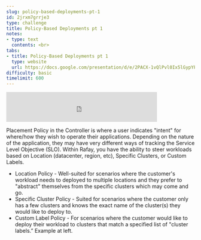 ```yaml
---
slug: policy-based-deployments-pt-1
id: 2jrxm7grrje3
type: challenge
title: Policy-Based Deployments pt 1
notes:
- type: text
  contents: <br>
tabs:
- title: Policy-Based Deployments pt 1
  type: website
  url: https://docs.google.com/presentation/d/e/2PACX-1vQlPvl0Ix5lGypYPQ2-8CM66qeaEVacrzWs7ctQCydfVDSeBXb7FKJvVJQVSxJ4Xg/embed?start=false&loop=false&delayms=3000
difficulty: basic
timelimit: 600
---
```


<iframe style="position: relative; height: 80px; width: 80%;" src="https://drive.google.com/file/d/1DlaJnLgpF3Y-cemgod7nuOxR3QX1y7Qx/preview" title="Mp3 player" frameborder="0" allow="accelerometer; autoplay; clipboard-write; encrypted-media; gyroscope; picture-in-picture" allowfullscreen></iframe>

Placement Policy in the Controller is where a user indicates "intent" for where/how they wish to operate their applications. Depending on the nature of the application, they may have very different ways of tracking the Service Level Objective (SLO). Within Rafay, you have the ability to steer workloads based on Location (datacenter, region, etc), Specific Clusters, or Custom Labels.

- Location Policy - Well-suited for scenarios where the customer's workload needs to deployed to multiple locations and they prefer to "abstract" themselves from the specific clusters which may come and go.
- Specific Cluster Policy - Suited for scenarios where the customer only has a few clusters and knows the exact name of the cluster(s) they would like to deploy to.
- Custom Label Policy - For scenarios where the customer would like to deploy their workload to clusters that match a specified list of "cluster labels.”  Example at left.
